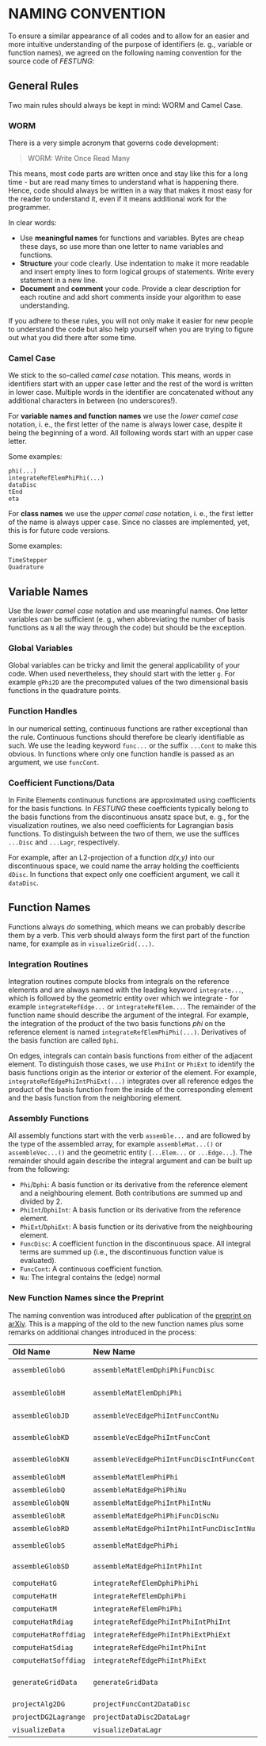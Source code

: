 NAMING CONVENTION
=================
To ensure a similar appearance of all codes and to allow for an easier and more intuitive understanding of the purpose of identifiers (e. g., variable or function names), we agreed on the following naming convention for the source code of *FESTUNG*:

## General Rules
Two main rules should always be kept in mind: WORM and Camel Case.

### WORM
There is a very simple acronym that governs code development:

> WORM: Write Once Read Many

This means, most code parts are written once and stay like this for a long time - but are read many times to understand what is happening there. Hence, code should always be written in a way that makes it most easy for the reader to understand it, even if it means additional work for the programmer.

In clear words:
* Use **meaningful names** for functions and variables. Bytes are cheap these days, so use more than one letter to name variables and functions.
* **Structure** your code clearly. Use indentation to make it more readable and insert empty lines to form logical groups of statements. Write every statement in a new line.
* **Document** and **comment** your code. Provide a clear description for each routine and add short comments inside your algorithm to ease understanding.

If you adhere to these rules, you will not only make it easier for new people to understand the code but also help yourself when you are trying to figure out what you did there after some time.

### Camel Case
We stick to the so-called *camel case* notation. This means, words in identifiers start with an upper case letter and the rest of the word is written in lower case. Multiple words in the identifier are concatenated without any additional characters in between (no underscores!).

For **variable names and function names** we use the *lower camel case* notation, i. e., the first letter of the name is always lower case, despite it being the beginning of a word. All following words start with an upper case letter. 

Some examples:

    phi(...)
    integrateRefElemPhiPhi(...)
    dataDisc
    tEnd
    eta

For **class names** we use the *upper camel case* notation, i. e., the first letter of the name is always upper case. Since no classes are implemented, yet, this is for future code versions. 

Some examples:

    TimeStepper
    Quadrature

## Variable Names
Use the *lower camel case* notation and use meaningful names. One letter variables can be sufficient (e. g., when abbreviating the number of basis functions as ```N``` all the way through the code) but should be the exception.

### Global Variables
Global variables can be tricky and limit the general applicability of your code. When used nevertheless, they should start with the letter ```g```. For example ```gPhi2D``` are the precomputed values of the two dimensional basis functions in the quadrature points.

### Function Handles
In our numerical setting, continuous functions are rather exceptional than the rule. Continuous functions should therefore be clearly identifiable as such. We use the leading keyword ```func...``` or the suffix ```...Cont``` to make this obvious. In functions where only one function handle is passed as an argument, we use ```funcCont```.

### Coefficient Functions/Data
In Finite Elements continuous functions are approximated using coefficients for the basis functions. In *FESTUNG* these coefficients typically belong to the basis functions from the discontinuous ansatz space but, e. g., for the visualization routines, we also need coefficients for Lagrangian basis functions. To distinguish between the two of them, we use the suffices ```...Disc``` and ```...Lagr```, respectively. 

For example, after an L2-projection of a function *d(x,y)* into our discontinuous space, we could name the array holding the coefficients ```dDisc```. In functions that expect only one coefficient argument, we call it ```dataDisc```.

## Function Names
Functions always *do* something, which means we can probably describe them by a verb. This verb should always form the first part of the function name, for example as in `visualizeGrid(...)`.

### Integration Routines
Integration routines compute blocks from integrals on the reference elements and are always named with the leading keyword `integrate...`, which is followed by the geometric entity over which we integrate - for example `integrateRefEdge...` or `integrateRefElem...`. The remainder of the function name should describe the argument of the integral. For example, the integration of the product of the two basis functions *phi* on the reference element is named `integrateRefElemPhiPhi(...)`. Derivatives of the basis function are called `Dphi`.

On edges, integrals can contain basis functions from either of the adjacent element. To distinguish those cases, we use `PhiInt` or `PhiExt` to identify the basis functions origin as the interior or exterior of the element. For example, `integrateRefEdgePhiIntPhiExt(...)` integrates over all reference edges the product of the basis function from the inside of the corresponding element and the basis function from the neighboring element.

### Assembly Functions
All assembly functions start with the verb `assemble...` and are followed by the type of the assembled array, for example `assembleMat...()` or `assembleVec...()` and the geometric entity (`...Elem...` or `...Edge...`).  The remainder should again describe the integral argument and can be built up from the following:
* `Phi`/`Dphi`: A basis function or its derivative from the reference element and a neighbouring element. Both contributions are summed up and divided by 2.
* `PhiInt`/`DphiInt`: A basis function or its derivative from the reference element.
* `PhiExt`/`DphiExt`: A basis function or its derivative from the neighbouring element.
* `FuncDisc`: A coefficient function in the discontinuous space. All integral terms are summed up (i.e., the discontinuous function value is evaluated).
* `FuncCont`: A continuous coefficient function.
* `Nu`: The integral contains the (edge) normal

### New Function Names since the Preprint
The naming convention was introduced after publication of the [preprint on arXiv](http://arxiv.org/abs/1408.3877). This is a mapping of the old to the new function names plus some remarks on additional changes introduced in the process:

| Old Name             | New Name                                   | Remarks            |
| :------------------- | :----------------------------------------- | :----------------- |
| `assembleGlobG`      | `assembleMatElemDphiPhiFuncDisc`           | sign changed       |
| `assembleGlobH`      | `assembleMatElemDphiPhi`                   | sign changed       |
| `assembleGlobJD`     | `assembleVecEdgePhiIntFuncContNu`          | sign changed       |
| `assembleGlobKD`     | `assembleVecEdgePhiIntFuncCont`            | `eta` removed      |
| `assembleGlobKN`     | `assembleVecEdgePhiIntFuncDiscIntFuncCont` | sign changed       |
| `assembleGlobM`      | `assembleMatElemPhiPhi`                    | -                  |
| `assembleGlobQ`      | `assembleMatEdgePhiPhiNu`                  | -                  |
| `assembleGlobQN`     | `assembleMatEdgePhiIntPhiIntNu`            | -                  |
| `assembleGlobR`      | `assembleMatEdgePhiPhiFuncDiscNu`          | -                  |
| `assembleGlobRD`     | `assembleMatEdgePhiIntPhiIntFuncDiscIntNu` | -                  |
| `assembleGlobS`      | `assembleMatEdgePhiPhi`                    | `eta` removed      |
| `assembleGlobSD`     | `assembleMatEdgePhiIntPhiInt`              | `eta` removed      |
| `computeHatG`        | `integrateRefElemDphiPhiPhi`               | -                  |
| `computeHatH`        | `integrateRefElemDphiPhi`                  | -                  |
| `computeHatM`        | `integrateRefElemPhiPhi`                   | -                  |
| `computeHatRdiag`    | `integrateRefEdgePhiIntPhiIntPhiInt`       | -                  |
| `computeHatRoffdiag` | `integrateRefEdgePhiIntPhiExtPhiExt`       | -                  |
| `computeHatSdiag`    | `integrateRefEdgePhiIntPhiInt`             | -                  |
| `computeHatSoffdiag` | `integrateRefEdgePhiIntPhiExt`             | -                  |
| `generateGridData`   | `generateGridData`                         | `sigEOT` integrated in `nuEOT` |
| `projectAlg2DG`      | `projectFuncCont2DataDisc`                 | -                  |
| `projectDG2Lagrange` | `projectDataDisc2DataLagr`                 | -                  |
| `visualizeData`      | `visualizeDataLagr`                        | -                  |


